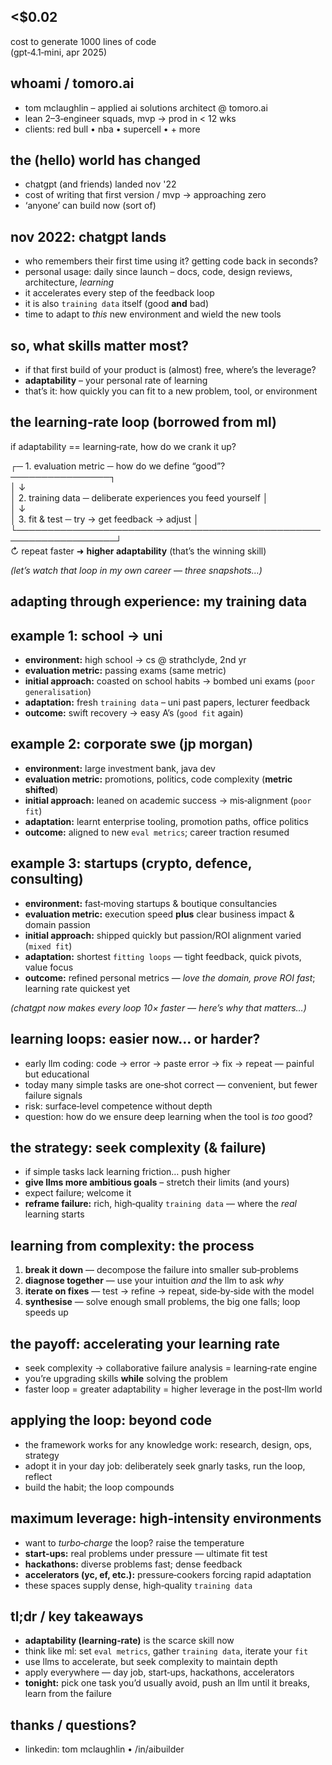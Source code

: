 










## <$0.02

cost to generate 1000 lines of code  
(gpt‑4.1‑mini, apr 2025)














## whoami / tomoro.ai

- tom mclaughlin – applied ai solutions architect @ tomoro.ai  
- lean 2–3‑engineer squads, mvp → prod in < 12 wks  
- clients: red bull • nba • supercell • + more













## the (hello) world has changed

- chatgpt (and friends) landed nov '22  
- cost of writing that first version / mvp → approaching zero  
- ‘anyone’ can build now (sort of)













## nov 2022: chatgpt lands

- who remembers their first time using it? getting code back in seconds?  
- personal usage: daily since launch – docs, code, design reviews, architecture, *learning*  
- it accelerates every step of the feedback loop  
- it is also `training data` itself (good **and** bad)  
- time to adapt to *this* new environment and wield the new tools  













## so, what skills matter most?

- if that first build of your product is (almost) free, where’s the leverage?  
- **adaptability** – your personal rate of learning  
- that’s it: how quickly you can fit to a new problem, tool, or environment













## the learning‑rate loop  (borrowed from ml)

if adaptability == learning‑rate, how do we crank it up?

┌─ 1. evaluation metric ─ how do we define “good”? ────────────────┐  
│                                                                  ↓  
│  2. training data ─ deliberate experiences you feed yourself     │  
│                                                                  ↓  
│  3. fit & test ─ try → get feedback → adjust                     │  
└──────────────────────────────────────────────────────────────────┘  
↻ repeat faster  ➜  **higher adaptability**  (that’s the winning skill)

*(let’s watch that loop in my own career — three snapshots…)*













## adapting through experience: my training data













## example 1: school → uni

- **environment:** high school → cs @ strathclyde, 2nd yr  
- **evaluation metric:** passing exams (same metric)  
- **initial approach:** coasted on school habits → bombed uni exams (`poor generalisation`)  
- **adaptation:** fresh `training data` – uni past papers, lecturer feedback  
- **outcome:** swift recovery → easy A’s (`good fit` again)













## example 2: corporate swe (jp morgan)

- **environment:** large investment bank, java dev  
- **evaluation metric:** promotions, politics, code complexity (**metric shifted**)  
- **initial approach:** leaned on academic success → mis‑alignment (`poor fit`)  
- **adaptation:** learnt enterprise tooling, promotion paths, office politics  
- **outcome:** aligned to new `eval metrics`; career traction resumed













## example 3: startups (crypto, defence, consulting)

- **environment:** fast‑moving startups & boutique consultancies  
- **evaluation metric:** execution speed **plus** clear business impact & domain passion  
- **initial approach:** shipped quickly but passion/ROI alignment varied (`mixed fit`)  
- **adaptation:** shortest `fitting loops` — tight feedback, quick pivots, value focus  
- **outcome:** refined personal metrics — *love the domain, prove ROI fast*; learning rate quickest yet  

*(chatgpt now makes every loop 10× faster — here’s why that matters…)*













## learning loops: easier now… or harder?

- early llm coding: code → error → paste error → fix → repeat — painful but educational  
- today many simple tasks are one‑shot correct — convenient, but fewer failure signals  
- risk: surface‑level competence without depth  
- question: how do we ensure deep learning when the tool is *too* good?













## the strategy: seek complexity (& failure)

- if simple tasks lack learning friction… push higher  
- **give llms more ambitious goals** – stretch their limits (and yours)  
- expect failure; welcome it  
- **reframe failure:** rich, high‑quality `training data` — where the *real* learning starts













## learning from complexity: the process

1. **break it down** — decompose the failure into smaller sub‑problems  
2. **diagnose together** — use your intuition *and* the llm to ask *why*  
3. **iterate on fixes** — test → refine → repeat, side‑by‑side with the model  
4. **synthesise** — solve enough small problems, the big one falls; loop speeds up













## the payoff: accelerating your learning rate

- seek complexity → collaborative failure analysis = learning‑rate engine  
- you’re upgrading skills **while** solving the problem  
- faster loop = greater adaptability = higher leverage in the post‑llm world













## applying the loop: beyond code

- the framework works for any knowledge work: research, design, ops, strategy  
- adopt it in your day job: deliberately seek gnarly tasks, run the loop, reflect  
- build the habit; the loop compounds













## maximum leverage: high‑intensity environments

- want to *turbo‑charge* the loop? raise the temperature  
- **start‑ups:** real problems under pressure — ultimate fit test  
- **hackathons:** diverse problems fast; dense feedback  
- **accelerators (yc, ef, etc.):** pressure‑cookers forcing rapid adaptation  
- these spaces supply dense, high‑quality `training data`













## tl;dr / key takeaways

- **adaptability (learning‑rate)** is the scarce skill now  
- think like ml: set `eval metrics`, gather `training data`, iterate your `fit`  
- use llms to accelerate, but seek complexity to maintain depth  
- apply everywhere — day job, start‑ups, hackathons, accelerators  
- **tonight:** pick one task you’d usually avoid, push an llm until it breaks, learn from the failure













## thanks / questions?

- linkedin: tom mclaughlin  •  /in/aibuilder











